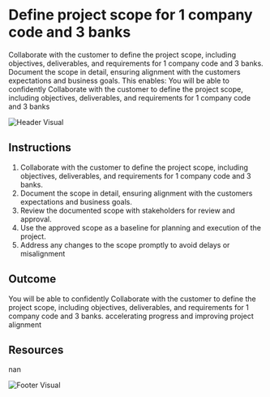# Define project scope for 1 company code and 3 banks

Collaborate with the customer to define the project scope, including objectives, deliverables, and requirements for 1 company code and 3 banks. Document the scope in detail, ensuring alignment with the customers expectations and business goals. This enables: You will be able to confidently Collaborate with the customer to define the project scope, including objectives, deliverables, and requirements for 1 company code and 3 banks

![Header Visual](https://raw.githubusercontent.com/BriskenFinancials/use-case-template/main/cards/assets/UC10000426-G-04-top.png)

## Instructions

1. Collaborate with the customer to define the project scope, including objectives, deliverables, and requirements for 1 company code and 3 banks.
2. Document the scope in detail, ensuring alignment with the customers expectations and business goals.
3. Review the documented scope with stakeholders for review and approval.
4. Use the approved scope as a baseline for planning and execution of the project.
5. Address any changes to the scope promptly to avoid delays or misalignment

## Outcome

You will be able to confidently Collaborate with the customer to define the project scope, including objectives, deliverables, and requirements for 1 company code and 3 banks. accelerating progress and improving project alignment

## Resources

nan

![Footer Visual](https://raw.githubusercontent.com/BriskenFinancials/use-case-template/main/cards/assets/UC10000426-G-04-bottom.png)